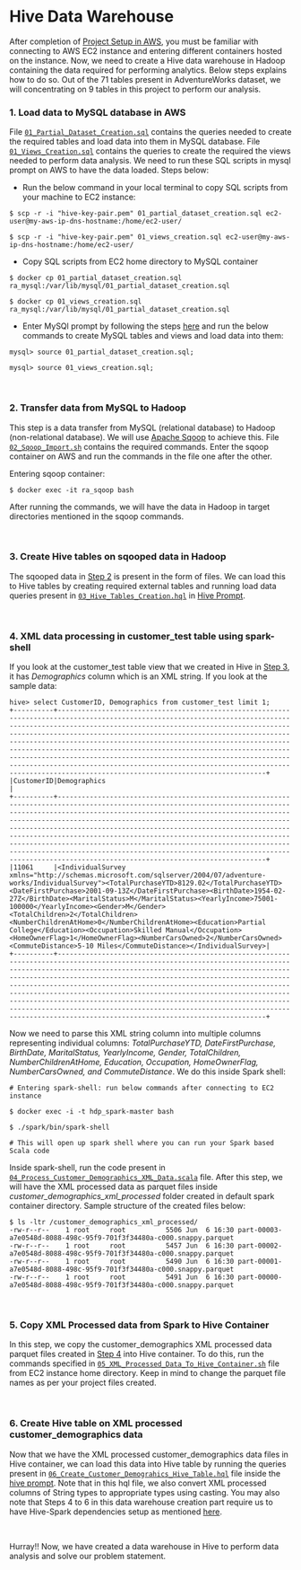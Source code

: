 # Hive Data Warehouse

After completion of [Project Setup in AWS](../Part-1_AWS_Project_Setup), you must be familiar with connecting to AWS EC2 instance and entering different containers hosted on the instance. Now, we need to create a Hive data warehouse in Hadoop containing the data required for performing analytics. Below steps explains how to do so. Out of the 71 tables present in AdventureWorks dataset, we will concentrating on 9 tables in this project to perform our analysis. 

### 1. Load data to MySQL database in AWS
File [```01_Partial_Dataset_Creation.sql```](/Part-2_Building_Hive_DataWarehouse/01_Partial_Dataset_Creation.sql) contains the queries needed to create the required tables and load data into them in MySQL database. File [```01_Views_Creation.sql```](/Part-2_Building_Hive_DataWarehouse/01_Views_Creation.sql) contains the queries to create the required the views needed to perform data analysis. We need to run these SQL scripts in mysql prompt on AWS to have the data loaded. Steps below:
- Run the below command in your local terminal to copy SQL scripts from your machine to EC2 instance:
```
$ scp -r -i "hive-key-pair.pem" 01_partial_dataset_creation.sql ec2-user@my-aws-ip-dns-hostname:/home/ec2-user/

$ scp -r -i "hive-key-pair.pem" 01_views_creation.sql ec2-user@my-aws-ip-dns-hostname:/home/ec2-user/
```
- Copy SQL scripts from EC2 home directory to MySQL container
```
$ docker cp 01_partial_dataset_creation.sql ra_mysql:/var/lib/mysql/01_partial_dataset_creation.sql

$ docker cp 01_views_creation.sql ra_mysql:/var/lib/mysql/01_partial_dataset_creation.sql
```
- Enter MySQl prompt by following the steps [here](../Part-1_AWS_Project_Setup/README.md#61-accessing-mysql-and-hive-prompt) and run the below commands to create MySQL tables and views and load data into them:
```
mysql> source 01_partial_dataset_creation.sql;

mysql> source 01_views_creation.sql;
```

<br />

### 2. Transfer data from MySQL to Hadoop
This step is a data transfer from MySQL (relational database) to Hadoop (non-relational database). We will use [Apache Sqoop](https://sqoop.apache.org/) to achieve this. File [```02_Sqoop_Import.sh```](/Part-2_Building_Hive_DataWarehouse/02_Sqoop_Import.sh) contains the required commands. Enter the sqoop container on AWS and run the commands in the file one after the other.

Entering sqoop container:
```
$ docker exec -it ra_sqoop bash
```
After running the commands, we will have the data in Hadoop in target directories mentioned in the sqoop commands.

<br />

### 3. Create Hive tables on sqooped data in Hadoop
The sqooped data in [Step 2](#2-transfer-data-from-mysql-to-hadoop) is present in the form of files. We can load this to Hive tables by creating required external tables and running load data queries present in [```03_Hive_Tables_Creation.hql```](/Part-2_Building_Hive_DataWarehouse/03_Hive_Tables_Creation.hql) in [Hive Prompt](/Part-1_AWS_Project_Setup/README.md#61-accessing-mysql-and-hive-prompt).

<br />

### 4. XML data processing in customer_test table using spark-shell
If you look at the customer_test table view that we created in Hive in [Step 3](/Part-2_Building_Hive_DataWarehouse/README.md#3-create-hive-tables-on-sqooped-data-in-hadoop), it has _Demographics_ column which is an XML string. If you look at the sample data:
```
hive> select CustomerID, Demographics from customer_test limit 1;
+----------+------------------------------------------------------------------------------------------------------------------------------------------------------------------------------------------------------------------------------------------------------------------------------------------------------------------------------------------------------------------------------------------------------------------------------------------------------------------------------------------------------------------------------------------------------------------------------------------------------------------------------------+
|CustomerID|Demographics                                                                                                                                                                                                                                                                                                                                                                                                                                                                                                                                                                                                                        |
+----------+------------------------------------------------------------------------------------------------------------------------------------------------------------------------------------------------------------------------------------------------------------------------------------------------------------------------------------------------------------------------------------------------------------------------------------------------------------------------------------------------------------------------------------------------------------------------------------------------------------------------------------+
|11061     |<IndividualSurvey xmlns="http://schemas.microsoft.com/sqlserver/2004/07/adventure-works/IndividualSurvey"><TotalPurchaseYTD>8129.02</TotalPurchaseYTD><DateFirstPurchase>2001-09-13Z</DateFirstPurchase><BirthDate>1954-02-27Z</BirthDate><MaritalStatus>M</MaritalStatus><YearlyIncome>75001-100000</YearlyIncome><Gender>M</Gender><TotalChildren>2</TotalChildren><NumberChildrenAtHome>0</NumberChildrenAtHome><Education>Partial College</Education><Occupation>Skilled Manual</Occupation><HomeOwnerFlag>1</HomeOwnerFlag><NumberCarsOwned>2</NumberCarsOwned><CommuteDistance>5-10 Miles</CommuteDistance></IndividualSurvey>|
+----------+------------------------------------------------------------------------------------------------------------------------------------------------------------------------------------------------------------------------------------------------------------------------------------------------------------------------------------------------------------------------------------------------------------------------------------------------------------------------------------------------------------------------------------------------------------------------------------------------------------------------------------+
```
Now we need to parse this XML string column into multiple columns representing individual columns: _TotalPurchaseYTD, DateFirstPurchase, BirthDate, MaritalStatus, YearlyIncome, Gender, TotalChildren, NumberChildrenAtHome, Education, Occupation, HomeOwnerFlag, NumberCarsOwned, and CommuteDistance_. We do this inside Spark shell:
```
# Entering spark-shell: run below commands after connecting to EC2 instance

$ docker exec -i -t hdp_spark-master bash

$ ./spark/bin/spark-shell

# This will open up spark shell where you can run your Spark based Scala code
```
Inside spark-shell, run the code present in [```04_Process_Customer_Demographics_XML_Data.scala```](/Part-2_Building_Hive_DataWarehouse/04_Process_Customer_Demographics_XML_Data.scala) file. After this step, we will have the XML processed data as parquet files inside *customer_demographics_xml_processed* folder created in default spark container directory. Sample structure of the created files below:
```
$ ls -ltr /customer_demographics_xml_processed/
-rw-r--r--    1 root     root          5506 Jun  6 16:30 part-00003-a7e0548d-8088-498c-95f9-701f3f34480a-c000.snappy.parquet
-rw-r--r--    1 root     root          5457 Jun  6 16:30 part-00002-a7e0548d-8088-498c-95f9-701f3f34480a-c000.snappy.parquet
-rw-r--r--    1 root     root          5490 Jun  6 16:30 part-00001-a7e0548d-8088-498c-95f9-701f3f34480a-c000.snappy.parquet
-rw-r--r--    1 root     root          5491 Jun  6 16:30 part-00000-a7e0548d-8088-498c-95f9-701f3f34480a-c000.snappy.parquet
```

<br />

### 5. Copy XML Processed data from Spark to Hive Container
In this step, we copy the customer_demographics XML processed data parquet files created in [Step 4](/Part-2_Building_Hive_DataWarehouse/README.md#4-xml-data-processing-in-customertest-table-using-spark-shell) into Hive container. To do this, run the commands specified in [```05_XML_Processed_Data_To_Hive_Container.sh```](/Part-2_Building_Hive_DataWarehouse/05_XML_Processed_Data_To_Hive_Container.sh) file from EC2 instance home directory. Keep in mind to change the parquet file names as per your project files created.

<br />

### 6. Create Hive table on XML processed customer_demographics data
Now that we have the XML processed customer_demographics data files in Hive container, we can load this data into Hive table by running the queries present in [```06_Create_Customer_Demograhics_Hive_Table.hql```](/Part-2_Building_Hive_DataWarehouse/06_Create_Customer_Demograhics_Hive_Table.hql) file inside the [hive prompt](/Part-1_AWS_Project_Setup/README.md#61-accessing-mysql-and-hive-prompt). Note that in this hql file, we also convert XML processed columns of String types to appropriate types using casting. You may also note that Steps 4 to 6 in this data warehouse creation part require us to have Hive-Spark dependencies setup as mentioned [here](/Part-1_AWS_Project_Setup/README.md#7-add-hive-spark-dependencies).

<br />

Hurray!! Now, we have created a data warehouse in Hive to perform data analysis and solve our problem statement.